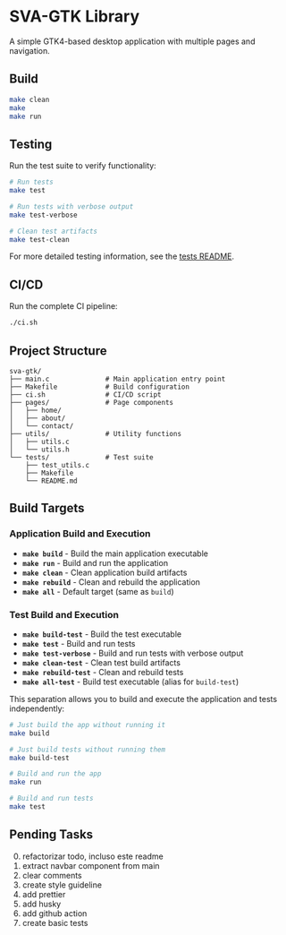 # SVA-GTK Library

A simple GTK4-based desktop application with multiple pages and navigation.

## Build

```bash
make clean
make
make run
```

## Testing

Run the test suite to verify functionality:

```bash
# Run tests
make test

# Run tests with verbose output
make test-verbose

# Clean test artifacts
make test-clean
```

For more detailed testing information, see the [tests README](tests/README.md).

## CI/CD

Run the complete CI pipeline:

```bash
./ci.sh
```

## Project Structure

```
sva-gtk/
├── main.c              # Main application entry point
├── Makefile            # Build configuration
├── ci.sh               # CI/CD script
├── pages/              # Page components
│   ├── home/
│   ├── about/
│   └── contact/
├── utils/              # Utility functions
│   ├── utils.c
│   └── utils.h
└── tests/              # Test suite
    ├── test_utils.c
    ├── Makefile
    └── README.md
```

## Build Targets

### Application Build and Execution

- **`make build`** - Build the main application executable
- **`make run`** - Build and run the application
- **`make clean`** - Clean application build artifacts
- **`make rebuild`** - Clean and rebuild the application
- **`make all`** - Default target (same as `build`)

### Test Build and Execution

- **`make build-test`** - Build the test executable
- **`make test`** - Build and run tests
- **`make test-verbose`** - Build and run tests with verbose output
- **`make clean-test`** - Clean test build artifacts
- **`make rebuild-test`** - Clean and rebuild tests
- **`make all-test`** - Build test executable (alias for `build-test`)

This separation allows you to build and execute the application and tests independently:

```bash
# Just build the app without running it
make build

# Just build tests without running them
make build-test

# Build and run the app
make run

# Build and run tests
make test
```

## Pending Tasks

0. refactorizar todo, incluso este readme
2. extract navbar component from main
3. clear comments
4. create style guideline
5. add prettier
6. add husky
7. add github action
1. create basic tests

